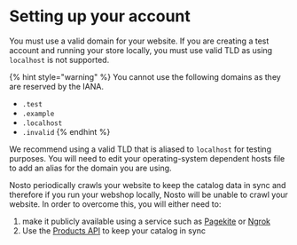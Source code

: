 # Setting up your account

You must use a valid domain for your website. If you are creating a test account and running your store locally, you must use valid TLD as using `localhost` is not supported.

{% hint style="warning" %}
You cannot use the following domains as they are reserved by the IANA. 

* `.test`
* `.example`
* `.localhost`
* `.invalid`
{% endhint %}

We recommend using a valid TLD that is aliased to `localhost` for testing purposes. You will need to edit your operating-system dependent hosts file to add an alias for the domain you are using.

Nosto periodically crawls your website to keep the catalog data in sync and therefore if you run your webshop locally, Nosto will be unable to crawl your website. In order to overcome this, you will either need to:

1. make it publicly available using a service such as [Pagekite](https://pagekite.net/) or [Ngrok](https://ngrok.com/)
2. Use the [Products API](../../../apis/rest/products/updating-products-using-the-products-api.md) to keep your catalog in sync

